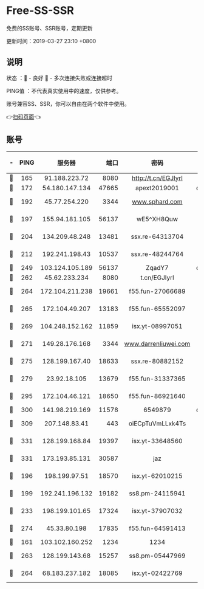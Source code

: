 # Free-SS-SSR

免费的SS账号、SSR账号，定期更新

更新时间：2019-03-27 23:10 +0800

## 说明

状态     ：🙂 - 良好 🙁 - 多次连接失败或连接超时

PING值   ：不代表真实使用中的速度，仅供参考。

账号兼容SS、SSR，你可以自由在两个软件中使用。

👉[扫码页面](https://liesauer.github.io/Free-SS-SSR/)👈

## 账号

|-|PING|服务器|端口|密码|加密方式|区域|
|:----:|:----:|:-----:|-----:|:----:|:----:|:----:|
|🙂|165|91.188.223.72|8080|http://t.cn/EGJIyrl|rc4-md5|RU|
|🙂|172|54.180.147.134|47665|apext2019001|chacha20|KR|
|🙂|192|45.77.254.220|3344|www.sphard.com|aes-256-cfb|SG|
|🙂|197|155.94.181.105|56137|wE5^XH8Quw|aes-256-cfb|US|
|🙂|204|134.209.48.248|13481|ssx.re-64313704|aes-256-cfb|US|
|🙂|212|192.241.198.43|10537|ssx.re-48244764|aes-256-cfb|US|
|🙂|249|103.124.105.189|56137|ZqadY7|chacha20|US|
|🙂|262|45.62.233.234|8080|t.cn/EGJIyrl|rc4-md5|CA|
|🙂|264|172.104.211.238|19661|f55.fun-27066689|aes-256-cfb|US|
|🙂|265|172.104.49.207|13183|f55.fun-65552097|aes-256-cfb|SG|
|🙂|269|104.248.152.162|11859|isx.yt-08997051|aes-256-cfb|SG|
|🙂|271|149.28.176.168|3344|www.darrenliuwei.com|aes-256-cfb|AU|
|🙂|275|128.199.167.40|18633|ssx.re-80882152|aes-256-cfb|SG|
|🙂|279|23.92.18.105|13679|f55.fun-31337365|aes-256-cfb|US|
|🙂|295|172.104.46.121|18650|f55.fun-86921640|aes-256-cfb|SG|
|🙂|300|141.98.219.169|11578|6549879|chacha20|US|
|🙂|309|207.148.83.41|443|oiECpTuVmLLxk4Ts|aes-256-cfb|AU|
|🙂|331|128.199.168.84|19397|isx.yt-33648560|aes-256-cfb|SG|
|🙂|331|173.193.85.131|30587|jaz|aes-256-cfb|US|
|🙂|196|198.199.97.51|18570|isx.yt-62010215|aes-256-cfb|US|
|🙂|199|192.241.196.132|19182|ss8.pm-24115941|aes-256-cfb|US|
|🙂|233|198.199.101.65|17324|isx.yt-37907032|aes-256-cfb|US|
|🙂|274|45.33.80.198|17835|f55.fun-64591413|aes-256-cfb|US|
|🙁|161|103.102.160.252|1234|1234|rc4-md5|JP|
|🙁|263|128.199.143.68|15257|ss8.pm-05447969|aes-256-cfb|SG|
|🙁|264|68.183.237.182|18085|isx.yt-02422769|aes-256-cfb|SG|
